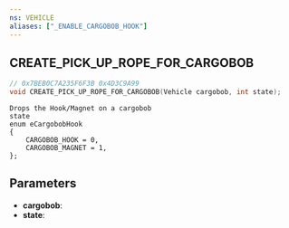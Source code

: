 ```yaml
---
ns: VEHICLE
aliases: ["_ENABLE_CARGOBOB_HOOK"]
---
```

## CREATE_PICK_UP_ROPE_FOR_CARGOBOB

```c
// 0x7BEB0C7A235F6F3B 0x4D3C9A99
void CREATE_PICK_UP_ROPE_FOR_CARGOBOB(Vehicle cargobob, int state);
```

```
Drops the Hook/Magnet on a cargobob  
state  
enum eCargobobHook  
{  
	CARGOBOB_HOOK = 0,  
	CARGOBOB_MAGNET = 1,  
};  
```

## Parameters
* **cargobob**: 
* **state**: 

